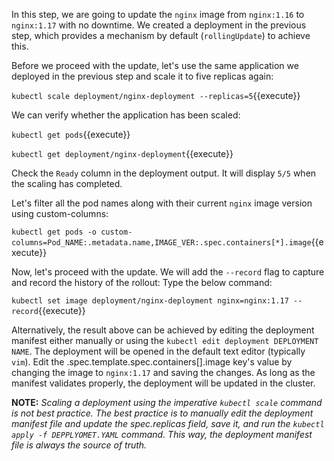 In this step, we are going to update the `nginx` image from `nginx:1.16` to `nginx:1.17` with no downtime. We created a deployment in the previous step, which provides a mechanism by default (`rollingUpdate`) to achieve this.

Before we proceed with the update, let's use the same application we deployed in the previous step and scale it to five replicas again:

`kubectl scale deployment/nginx-deployment --replicas=5`{{execute}}

We can verify whether the application has been scaled:

`kubectl get pods`{{execute}}

`kubectl get deployment/nginx-deployment`{{execute}}

Check the `Ready` column in the deployment output. It will display `5/5` when the scaling has completed.

Let's filter all the pod names along with their current `nginx` image version using custom-columns:

`kubectl get pods -o custom-columns=Pod_NAME:.metadata.name,IMAGE_VER:.spec.containers[*].image`{{execute}}

Now, let's proceed with the update. We will add the `--record` flag to capture and record the history of the rollout: Type the below command:

`kubectl set image deployment/nginx-deployment nginx=nginx:1.17 --record`{{execute}}

Alternatively, the result above can be  achieved by editing the deployment manifest either manually or using the `kubectl edit deployment DEPLOYMENT NAME`.  The deployment will be opened in the default text editor (typically `vim`). Edit the  .spec.template.spec.containers[].image key's value by changing the image to `nginx:1.17` and saving the changes.  As long as the manifest validates properly, the deployment will be updated in the cluster.


**NOTE:** *Scaling a deployment using the imperative `kubectl scale` command is not best practice. The best practice is to manually edit the deployment manifest file and update the spec.replicas field, save it, and run the `kubectl apply -f DEPPLYOMET.YAML` command. This way, the deployment manifest file is always the source of truth.*